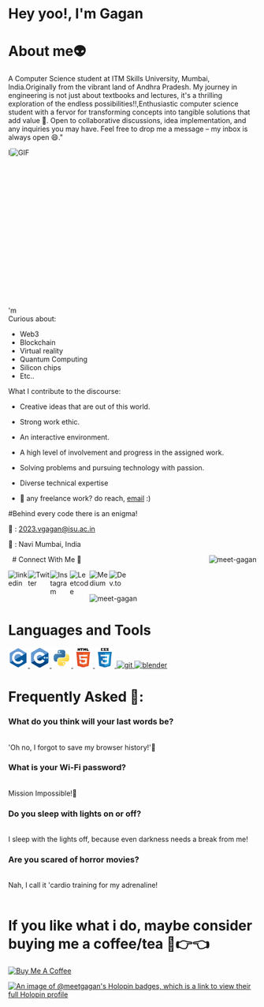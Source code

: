 # Hey yoo!, I'm Gagan


# About me👽

A Computer Science student at ITM Skills University, Mumbai, India.Originally from the vibrant land of Andhra Pradesh. My journey in engineering is not just about textbooks and lectures, it's a thrilling exploration of the endless possibilities!!,Enthusiastic computer science student with a fervor for transforming concepts into tangible solutions that add value 🌻. Open to collaborative discussions, idea implementation, and any inquiries you may have. Feel free to drop me a message – my inbox is always open 😄."

 <img align="right" alt="GIF" src="https://github.com/abhisheknaiidu/abhisheknaiidu/blob/master/code.gif?raw=true" width="500" height="320" />

I'm <br>
Curious about:
- Web3
- Blockchain
- Virtual reality 
- Quantum Computing
- Silicon chips
- Etc..

What I contribute to the discourse:
- Creative ideas that are out of this world.
- Strong work ethic.
- An interactive environment.
- A high level of involvement and progress in the assigned work.
- Solving problems and pursuing technology with passion.
- Diverse technical expertise
  
- 💼 any freelance work? do reach, [email](mailto:2023.vgagan.isu.ac.in) :) <br>

#Behind every code there is an enigma!

📩 : 2023.vgagan@isu.ac.in

📍 : Navi Mumbai, India 
<p>&nbsp;<img align="right" src="https://github-readme-stats.vercel.app/api?username=meet-gagan&show_icons=true&locale=en" alt="meet-gagan" /</p>
# Connect With Me 🤝
<p align="left">
<a href="https://www.linkedin.com/in/meet-gagan/">
  <img src="https://upload.wikimedia.org/wikipedia/commons/thumb/8/81/LinkedIn_icon.svg/2048px-LinkedIn_icon.svg.png" align="Left" alt="linkedin" width="40">
</a>

<p align="left">
<a href="https://twitter.com/gagan_nagu">
 <img src="https://upload.wikimedia.org/wikipedia/commons/thumb/6/6f/Logo_of_Twitter.svg/2491px-Logo_of_Twitter.svg.png" align ="Left"
alt ="Twitter" width ="45">
</a>

<p align="left">
<a href ="https://www.instagram.com/gagan_nagu/">
<img src="https://upload.wikimedia.org/wikipedia/commons/thumb/e/e7/Instagram_logo_2016.svg/480px-Instagram_logo_2016.svg.png" align ="Left"
alt="Instagram" width ="40"> 
</a>


<a href ="https://leetcode.com/user6681tR/">
  <img src="https://upload.wikimedia.org/wikipedia/commons/thumb/a/ab/LeetCode_logo_white_no_text.svg/1734px-LeetCode_logo_white_no_text.svg.png" align ="Left"
    alt="Leetcode" width ="40"> </a>

<a href ="https://medium.com/@gagan.nagu12">
<img src ="https://miro.medium.com/v2/resize:fit:1400/1*psYl0y9DUzZWtHzFJLIvTw.png" align = "Left"
alt="Medium" width = "40"> </a>
    
   <a href = "https://dev.to/gagan_nagu_v">
   <img src="https://w7.pngwing.com/pngs/673/288/png-transparent-dev-brands-icon-thumbnail.png" align = "Left"
   alt ="Dev.to" width="40"> <a/>
 
</a>
  <br><br>
<p align="left"> <img src="https://komarev.com/ghpvc/?username=meet-gagan&label=Profile%20views&color=0e75b6&style=flat" alt="meet-gagan" /> </p>

 
<h1> Languages and Tools </h1>
<p align="left"> <a <a href="https://www.cprogramming.com/" target="_blank" rel="noreferrer"> <img src="https://raw.githubusercontent.com/devicons/devicon/master/icons/c/c-original.svg" alt="c" width="40" height="40"/> </a> <a href="https://www.w3schools.com/cpp/" target="_blank" rel="noreferrer"> <img src="https://raw.githubusercontent.com/devicons/devicon/master/icons/cplusplus/cplusplus-original.svg" alt="cplusplus" width="40" height="40"/> </a> <a href="https://www.python.org" target="_blank" rel="noreferrer"> <img src="https://raw.githubusercontent.com/devicons/devicon/master/icons/python/python-original.svg" alt="python" width="40" height="40"/> </a> <a href="https://www.w3.org/html/" target="_blank" rel="noreferrer"> <img src="https://raw.githubusercontent.com/devicons/devicon/master/icons/html5/html5-original-wordmark.svg" alt="html5" width="40" height="40"/> </a>  <a href="https://www.w3schools.com/css/" target="_blank" rel="noreferrer"> <img src="https://raw.githubusercontent.com/devicons/devicon/master/icons/css3/css3-original-wordmark.svg" alt="css3" width="40" height="40"/> </a> </a> <a href="https://git-scm.com/" target="_blank" rel="noreferrer"> <img src="https://www.vectorlogo.zone/logos/git-scm/git-scm-icon.svg" alt="git" width="40" height="40"/> </a> <a href="https://www.blender.org/" target="_blank" rel="noreferrer"> <img src="https://download.blender.org/branding/community/blender_community_badge_white.svg" alt="blender" width="40" height="40"/> </a> </p>

# Frequently Asked 🤖:
 <h3> What do you think will your last words be? </h3> <br>
 'Oh no, I forgot to save my browser history!'👾 <br>
 <h3>What is your Wi-Fi password?</h3> <br>
 Mission Impossible!💨<br>
<h3>Do you sleep with lights on or off?</h3> <br>
I sleep with the lights off, because even darkness needs a break from me! <br>
<h3>Are you scared of horror movies?</h3> <br>
Nah, I call it 'cardio training for my adrenaline! <br> <br>

# If you like what i do, maybe consider buying me a coffee/tea 🥺👉👈
<a href="https://www.buymeacoffee.com/gagannaguv" target="_blank"><img src="https://cdn.buymeacoffee.com/buttons/v2/default-red.png" alt="Buy Me A Coffee" width="150" ></a>


[![An image of @meetgagan's Holopin badges, which is a link to view their full Holopin profile](https://holopin.me/meetgagan)][holopin]

[holopin]:https://www.holopin.io/@meetgagan#
